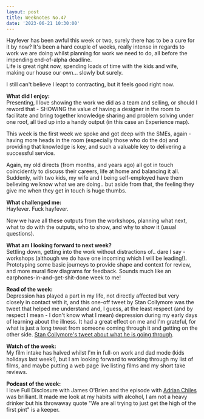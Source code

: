 ```yaml
---
layout: post
title: Weeknotes No.47
date: '2023-06-21 10:30:00'
---
```

Hayfever has been awful this week or two, surely there has to be a cure for it by now?
It's been a hard couple of weeks, really intense in regards to work we are doing whilst planning for work we need to do, all before the impending end-of-alpha deadline.<br>
Life is great right now, spending loads of time with the kids and wife, making our house our own... slowly but surely.

I still can't believe I leapt to contracting, but it feels good right now.


<strong>What did I enjoy:</strong><br>
Presenting, I love showing the work we did as a team and selling, or should I reword that - SHOWING the value of having a designer in the room to facilitate and bring together knowledge sharing and problem solving under one roof, all tied up into a handy output (in this case an Experience map).

This week is the first week we spoke and got deep with the SMEs, again - having more heads in the room (especially those who do the do) and providing that knowledge is key, and such a valuable key to delivering a successful service.

Again, my old directs (from months, and years ago) all got in touch coincidently to discuss their careers, life at home and balancing it all. Suddenly, with two kids, my wife and I being self-employed have them believing we know what we are doing.. but aside from that, the feeling they give me when they get in touch is huge thumbs.

<strong>What challenged me:</strong><br>
Hayfever. Fuck hayfever.

Now we have all these outputs from the workshops, planning what next, what to do with the outputs, who to show, and why to show it (usual questions).

<strong>What am I looking forward to next week?</strong><br>
Settling down, getting into the work without distractions of.. dare I say - workshops (although we do have one incoming which I will be leading!).<br>
Prototyping some basic journeys to provide shape and context for review, and more mural flow diagrams for feedback.
Sounds much like an earphones-in-and-get-shit-done week to me!

<strong>Read of the week:</strong><br>
Depression has played a part in my life, not directly affected but very closely in contact with it, and this one-off tweet by Stan Collymore was the tweet that helped me understand and, I guess, at the least respect (and by respect I mean - I don't know what I mean) depression during my early days of learning about the illness. It had a great effect on me and I'm grateful, for what is just a long tweet from someone coming through it and getting on the other side.
<a href="http://www.twitlonger.com/show/ecoqm1">Stan Collymore's tweet about what he is going through</a>.

<strong>Watch of the week:</strong><br>
My film intake has halved whilst I'm in full-on work and dad mode (kids holidays last week!), but I am looking forward to working through my list of films, and maybe putting a web page live listing films and my short take reviews.

<strong>Podcast of the week:</strong><br>
I love Full Disclosure with James O'Brien and the episode with <a href="https://open.spotify.com/episode/23F1a3Me9bj0toeQkjtSjf?si=be342a5c6e9245ae">Adrian Chiles</a> was brilliant. It made me look at my habits with alcohol, I am not a heavy drinker but his throwaway quote "We are all trying to just get the high of the first pint" is a keeper.
